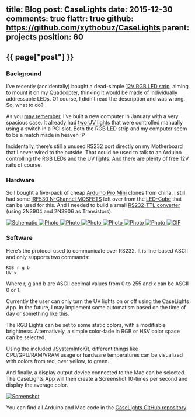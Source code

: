 title: Blog
post: CaseLights
date: 2015-12-30
comments: true
flattr: true
github: https://github.com/xythobuz/CaseLights
parent: projects
position: 60
---

## {{ page["post"] }}
<!--%
from datetime import datetime
date = datetime.strptime(page["date"], "%Y-%m-%d").strftime("%B %d, %Y")
print "*Posted at %s.*" % date
%-->

### Background

I’ve recently (accidentally) bought a dead-simple [12V RGB LED strip](http://www.hobbyking.com/hobbyking/store/__28515__LED_Red_Green_Blue_RGB_Strip_50cm_w_Flying_Lead.html), aiming to mount it on my Quadcopter, thinking it would be made of individually addressable LEDs. Of course, I didn’t read the description and was wrong. So, what to do?

As you [may remember](http://xythobuz.de/2015_01_31_hackintosh.html), I’ve built a new computer in January with a very spacious case. It already had [two UV lights](http://www.aquatuning.de/modding/kathoden/13168/revoltec-kaltlicht-kathode-30cm-twin-set-uv-rev.-2) that were controlled manually using a switch in a PCI slot. Both the RGB LED strip and my computer seem to be a match made in heaven :P

Incidentally, there’s still a unused RS232 port directly on my Motherboard that I never wired to the outside. That could be used to talk to an Arduino controlling the RGB LEDs and the UV lights. And there are plenty of free 12V rails of course.

### Hardware

So I bought a five-pack of cheap [Arduino Pro Mini](https://www.arduino.cc/en/Main/ArduinoBoardProMini) clones from china. I still had some [IRF530 N-Channel MOSFETS](https://arduinodiy.wordpress.com/2012/05/02/using-mosfets-with-ttl-levels/) left over from the [LED-Cube](http://xythobuz.de/ledcube.html) that can be used for this. And I needed to build a small [RS232-TTL converter](http://picprojects.org.uk/projects/simpleSIO/ssio.htm) (using 2N3904 and 2N3906 as Transistors).

<div class="yoxview">
    <a href="img/CaseLights-schem.png" class="thumbnail">
        <img src="img/CaseLights-schem_small.png" alt="Schematic" title="Basic Schematic">
    </a>
    <a href="img/CL_Test1.jpg" class="thumbnail">
        <img src="img/CL_Test1_small.jpg" alt="Photo" title="First Test">
    </a>
    <a href="img/CL_Test2.jpg" class="thumbnail">
        <img src="img/CL_Test2_small.jpg" alt="Photo" title="First Test near">
    </a>
    <a href="img/CL_Test3.jpg" class="thumbnail">
        <img src="img/CL_Test3_small.jpg" alt="Photo" title="First Test working">
    </a>
    <a href="img/CL_Final1.jpg" class="thumbnail">
        <img src="img/CL_Final1_small.jpg" alt="Photo" title="Final Board">
    </a>
    <a href="img/CL_Final2.jpg" class="thumbnail">
        <img src="img/CL_Final2_small.jpg" alt="Photo" title="Board in Case">
    </a>
    <a href="img/CL_Final3.jpg" class="thumbnail">
        <img src="img/CL_Final3_small.jpg" alt="Photo" title="Finished Case">
    </a>
    <a href="img/CL_gif.gif" class="thumbnail">
        <img src="img/CL_gif_small.gif" alt="GIF" title="Animation Test">
    </a>
</div>

### Software

Here’s the protocol used to communicate over RS232. It is line-based ASCII and only supports two commands:

    RGB r g b
    UV x

Where r, g and b are ASCII decimal values from 0 to 255 and x can be ASCII 0 or 1.

Currently the user can only turn the UV lights on or off using the CaseLights App. In the future, I may implement some automatism based on the time of day or something like this.

The RGB Lights can be set to some static colors, with a modifiable brightness. Alternatively, a simple color-fade in RGB or HSV color space can be selected.

Using the included [JSystemInfoKit](https://github.com/jBot-42/JSystemInfoKit), different things like CPU/GPU/RAM/VRAM usage or hardware temperatures can be visualized with colors from red, over yellow, to green.

And finally, a display output device connected to the Mac can be selected. The CaseLights App will then create a Screenshot 10-times per second and display the average color.

<div class="yoxview">
    <a href="img/CaseLights.png" class="thumbnail">
        <img src="img/CaseLights_small.png" alt="Screenshot" title="CaseLights App">
    </a>
</div>

You can find all Arduino and Mac code in the [CaseLights GitHub repository](https://github.com/xythobuz/CaseLights).

